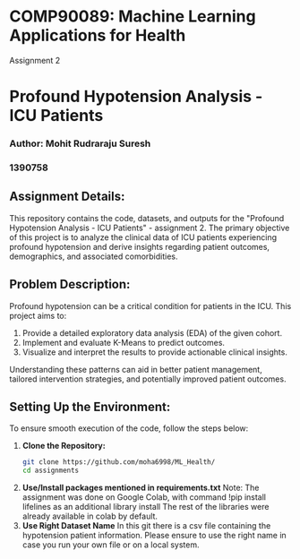 # COMP90089: Machine Learning Applications for Health
Assignment 2 

# Profound Hypotension Analysis - ICU Patients

### Author: Mohit Rudraraju Suresh 
### 1390758

## Assignment Details:
This repository contains the code, datasets, and outputs for the "Profound Hypotension Analysis - ICU Patients" - assignment 2. The primary objective of this project is to analyze the clinical data of ICU patients experiencing profound hypotension and derive insights regarding patient outcomes, demographics, and associated comorbidities.

## Problem Description:
Profound hypotension can be a critical condition for patients in the ICU. This project aims to:

1. Provide a detailed exploratory data analysis (EDA) of the given cohort.
2. Implement and evaluate K-Means to predict outcomes.
3. Visualize and interpret the results to provide actionable clinical insights.

Understanding these patterns can aid in better patient management, tailored intervention strategies, and potentially improved patient outcomes.

## Setting Up the Environment:
To ensure smooth execution of the code, follow the steps below:

1. **Clone the Repository:**
   ```bash
   git clone https://github.com/moha6998/ML_Health/
   cd assignments
   ```
2. **Use/Install packages mentioned in requirements.txt**
   Note:
   The assignment was done on Google Colab, with command !pip install lifelines as an additional library install
   The rest of the libraries were already available in colab by default.
3. **Use Right Dataset Name**
   In this git there is a csv file containing the hypotension patient information. Please ensure to use the right name in case you run your own file or on a local system.
